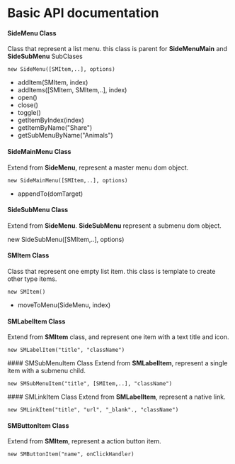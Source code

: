 # Basic API documentation

#### SideMenu Class

Class that represent a list menu. this class is parent for **SideMenuMain** and **SideSubMenu** SubClases

`new SideMenu([SMItem,..], options)`

* addItem(SMItem, index)
* addItems([SMItem, SMItem,..], index)
* open()
* close()
* toggle()
* getItemByIndex(index)
* getItemByName("Share")
* getSubMenuByName("Animals")

#### SideMainMenu Class

Extend from **SideMenu**, represent a master menu dom object.

`new SideMainMenu([SMItem,..], options)`


* appendTo(domTarget)

#### SideSubMenu Class

Extend from **SideMenu**. **SideSubMenu** represent a submenu dom object.

new SideSubMenu([SMItem,..], options)

#### SMItem Class

Class that represent one empty list item. this class is template to create other type items.

`new SMItem()`

* moveToMenu(SideMenu, index)

#### SMLabelItem Class
Extend from **SMItem** class, and represent one item with a text title and icon.

`new SMLabelItem("title", "className")`

#### SMSubMenuItem Class
Extend from **SMLabelItem**, represent a single item with a submenu child.

`new SMSubMenuItem("title", [SMItem,..], "className")`

#### SMLinkItem Class
Extend from **SMLabelItem**, represent a native link.

`new SMLinkItem("title", "url", "_blank"., "className")`

#### SMButtonItem Class

Extend from **SMItem**, represent a action button item.

`new SMButtonItem("name", onClickHandler)`
